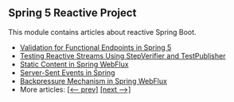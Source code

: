 ## Spring 5 Reactive Project

This module contains articles about reactive Spring Boot.

- [Validation for Functional Endpoints in Spring 5](https://www.baeldung.com/spring-functional-endpoints-validation)
- [Testing Reactive Streams Using StepVerifier and TestPublisher](https://www.baeldung.com/reactive-streams-step-verifier-test-publisher)
- [Static Content in Spring WebFlux](https://www.baeldung.com/spring-webflux-static-content)
- [Server-Sent Events in Spring](https://www.baeldung.com/spring-server-sent-events)
- [Backpressure Mechanism in Spring WebFlux](https://www.baeldung.com/spring-webflux-backpressure)
- More articles: [[<-- prev]](../spring-5-reactive) [[next -->]](../spring-5-reactive-3)
